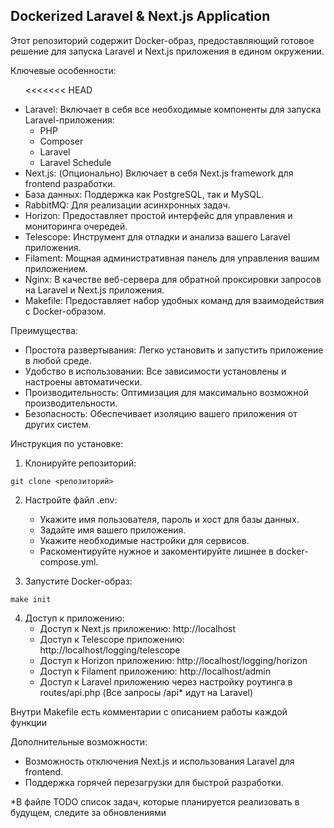 ## Dockerized Laravel & Next.js Application

Этот репозиторий содержит Docker-образ, предоставляющий готовое решение для запуска Laravel и Next.js приложения в едином окружении.

Ключевые особенности:
<ul>

<<<<<<< HEAD
<li>Laravel: Включает в себя все необходимые компоненты для запуска Laravel-приложения: 
    <ul>
        <li>PHP</li>
        <li>Composer</li>
        <li>Laravel</li>
        <li>Laravel Schedule</li>
    </ul>
</li>
<li>Next.js: (Опционально) Включает в себя Next.js framework для frontend разработки.
<li>База данных: Поддержка как PostgreSQL, так и MySQL.
<li>RabbitMQ: Для реализации асинхронных задач.
<li>Horizon: Предоставляет простой интерфейс для управления и мониторинга очередей.
<li>Telescope: Инструмент для отладки и анализа вашего Laravel приложения.
<li>Filament: Мощная административная панель для управления вашим приложением.
<li>Nginx: В качестве веб-сервера для обратной проксировки запросов на Laravel и Next.js приложения.
<li>Makefile: Предоставляет набор удобных команд для взаимодействия с Docker-образом.
</ul>

Преимущества:
<ul>
    <li>Простота развертывания: Легко установить и запустить приложение в любой среде.</li>
    <li>Удобство в использовании: Все зависимости установлены и настроены автоматически.</li>
    <li>Производительность: Оптимизация для максимально возможной производительности.</li>
    <li>Безопасность: Обеспечивает изоляцию вашего приложения от других систем.</li>
</ul>
Инструкция по установке:

1. Клонируйте репозиторий:
```
git clone <репозиторий>
```

2. Настройте файл .env:
    * Укажите имя пользователя, пароль и хост для базы данных.
    * Задайте имя вашего приложения.
    * Укажите необходимые настройки для сервисов.
    * Раскоментируйте нужное и закоментируйте лишнее в docker-compose.yml.

3. Запустите Docker-образ:
```
make init
```

4. Доступ к приложению: 
    * Доступ к Next.js приложению: http://localhost
    * Доступ к Telescope приложению: http://localhost/logging/telescope
    * Доступ к Horizon приложению: http://localhost/logging/horizon
    * Доступ к Filament приложению: http://localhost/admin
    * Доступ к Laravel приложению через настройку роутинга в routes/api.php (Все запросы /api* идут на Laravel)

Внутри Makefile есть комментарии с описанием работы каждой функции

Дополнительные возможности:

<ul>
    <li>Возможность отключения Next.js и использования Laravel для frontend.</li>
    <li>Поддержка горячей перезагрузки для быстрой разработки.</li>
</ul>

*В файле TODO список задач, которые планируется реализовать в будущем, следите за обновлениями
